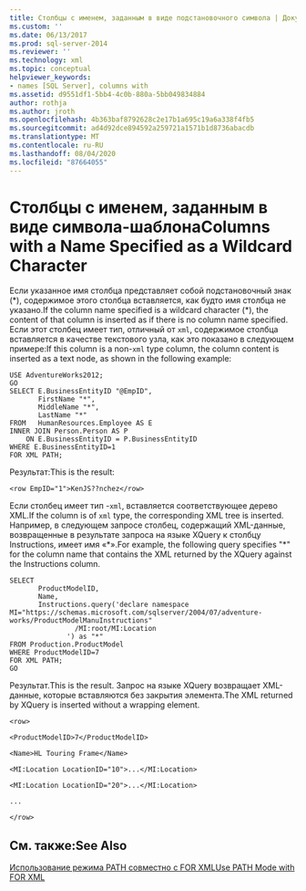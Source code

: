 ```yaml
---
title: Столбцы с именем, заданным в виде подстановочного символа | Документация Майкрософт
ms.custom: ''
ms.date: 06/13/2017
ms.prod: sql-server-2014
ms.reviewer: ''
ms.technology: xml
ms.topic: conceptual
helpviewer_keywords:
- names [SQL Server], columns with
ms.assetid: d9551df1-5bb4-4c0b-880a-5bb049834884
author: rothja
ms.author: jroth
ms.openlocfilehash: 4b363baf8792628c2e17b1a695c19a6a338f4fb5
ms.sourcegitcommit: ad4d92dce894592a259721a1571b1d8736abacdb
ms.translationtype: MT
ms.contentlocale: ru-RU
ms.lasthandoff: 08/04/2020
ms.locfileid: "87664055"
---
```

# <a name="columns-with-a-name-specified-as-a-wildcard-character"></a><span data-ttu-id="95af8-102">Столбцы с именем, заданным в виде символа-шаблона</span><span class="sxs-lookup"><span data-stu-id="95af8-102">Columns with a Name Specified as a Wildcard Character</span></span>
  <span data-ttu-id="95af8-103">Если указанное имя столбца представляет собой подстановочный знак (\*), содержимое этого столбца вставляется, как будто имя столбца не указано.</span><span class="sxs-lookup"><span data-stu-id="95af8-103">If the column name specified is a wildcard character (\*), the content of that column is inserted as if there is no column name specified.</span></span> <span data-ttu-id="95af8-104">Если этот столбец имеет тип, отличный от `xml`, содержимое столбца вставляется в качестве текстового узла, как это показано в следующем примере:</span><span class="sxs-lookup"><span data-stu-id="95af8-104">If this column is a non-`xml` type column, the column content is inserted as a text node, as shown in the following example:</span></span>  
  
```  
USE AdventureWorks2012;  
GO  
SELECT E.BusinessEntityID "@EmpID",   
       FirstName "*",   
       MiddleName "*",   
       LastName "*"  
FROM   HumanResources.Employee AS E  
INNER JOIN Person.Person AS P  
    ON E.BusinessEntityID = P.BusinessEntityID  
WHERE E.BusinessEntityID=1  
FOR XML PATH;  
```  
  
 <span data-ttu-id="95af8-105">Результат:</span><span class="sxs-lookup"><span data-stu-id="95af8-105">This is the result:</span></span>  
  
 `<row EmpID="1">KenJS??nchez</row>`  
  
 <span data-ttu-id="95af8-106">Если столбец имеет тип -`xml`, вставляется соответствующее дерево XML.</span><span class="sxs-lookup"><span data-stu-id="95af8-106">If the column is of `xml` type, the corresponding XML tree is inserted.</span></span> <span data-ttu-id="95af8-107">Например, в следующем запросе столбец, содержащий XML-данные, возвращенные в результате запроса на языке XQuery к столбцу Instructions, имеет имя «\*».</span><span class="sxs-lookup"><span data-stu-id="95af8-107">For example, the following query specifies "\*" for the column name that contains the XML returned by the XQuery against the Instructions column.</span></span>  
  
```  
SELECT   
       ProductModelID,  
       Name,  
       Instructions.query('declare namespace MI="https://schemas.microsoft.com/sqlserver/2004/07/adventure-works/ProductModelManuInstructions"  
                /MI:root/MI:Location   
              ') as "*"  
FROM Production.ProductModel  
WHERE ProductModelID=7  
FOR XML PATH;   
GO  
```  
  
 <span data-ttu-id="95af8-108">Результат.</span><span class="sxs-lookup"><span data-stu-id="95af8-108">This is the result.</span></span> <span data-ttu-id="95af8-109">Запрос на языке XQuery возвращает XML-данные, которые вставляются без закрытия элемента.</span><span class="sxs-lookup"><span data-stu-id="95af8-109">The XML returned by XQuery is inserted without a wrapping element.</span></span>  
  
 `<row>`  
  
 `<ProductModelID>7</ProductModelID>`  
  
 `<Name>HL Touring Frame</Name>`  
  
 `<MI:Location LocationID="10">...</MI:Location>`  
  
 `<MI:Location LocationID="20">...</MI:Location>`  
  
 `...`  
  
 `</row>`  
  
## <a name="see-also"></a><span data-ttu-id="95af8-110">См. также:</span><span class="sxs-lookup"><span data-stu-id="95af8-110">See Also</span></span>  
 [<span data-ttu-id="95af8-111">Использование режима PATH совместно с FOR XML</span><span class="sxs-lookup"><span data-stu-id="95af8-111">Use PATH Mode with FOR XML</span></span>](use-path-mode-with-for-xml.md)  
  
  
